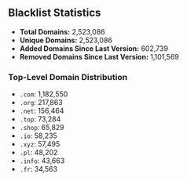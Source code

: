 ## Blacklist Statistics

- **Total Domains:** 2,523,086
- **Unique Domains:** 2,523,086
- **Added Domains Since Last Version:** 602,739
- **Removed Domains Since Last Version:** 1,101,569

### Top-Level Domain Distribution

-  `.com`: 1,182,550
-  `.org`: 217,863
-  `.net`: 156,464
-  `.top`: 73,284
-  `.shop`: 65,829
-  `.io`: 58,235
-  `.xyz`: 57,495
-  `.pl`: 48,202
-  `.info`: 43,663
-  `.fr`: 34,563
